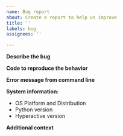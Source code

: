 ```yaml
---
name: Bug report
about: Create a report to help us improve
title: ''
labels: bug
assignees: ''

---
```


**Describe the bug**

**Code to reproduce the behavior**

**Error message from command line**

**System information:**
 - OS Platform and Distribution
 - Python version
 - Hyperactive version

**Additional context**
